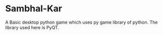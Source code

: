 # Sambhal-Kar
A Basic desktop python game which uses py game library of python.
The library used here is PyQT.
